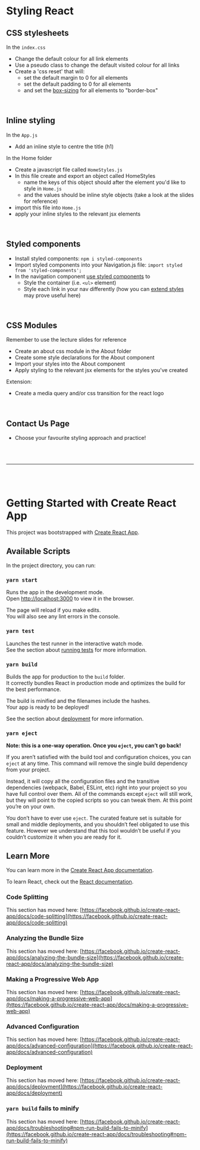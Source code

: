 # Styling React

## CSS stylesheets

In the `index.css`

- Change the default colour for all link elements
- Use a pseudo class to change the default visited colour for all links
- Create a 'css reset' that will:
  - set the default margin to 0 for all elements
  - set the default padding to 0 for all elements
  - and set the [box-sizing](https://www.w3schools.com/css/css3_box-sizing.asp) for all elements to "border-box"

<br />

## Inline styling

In the `App.js`

- Add an inline style to centre the title (h1)

In the Home folder

- Create a javascript file called `HomeStyles.js`
- In this file create and export an object called HomeStyles
  - name the keys of this object should after the element you'd like to style in `Home.js`
  - and the values should be inline style objects (take a look at the slides for reference)
- import this file into `Home.js`
- apply your inline styles to the relevant jsx elements

<br />

## Styled components

- Install styled components: `npm i styled-components`
- Import styled components into your Navigation.js file: `import styled from 'styled-components';`
- In the navigation component [use styled components](https://styled-components.com/docs/basics#getting-started) to
  - Style the container (i.e. `<ul>` element)
  - Style each link in your nav differently (how you can [extend styles](https://styled-components.com/docs/basics#extending-styles) may prove useful here)

<br />

## CSS Modules

Remember to use the lecture slides for reference

- Create an about css module in the About folder
- Create some style declarations for the About component
- Import your styles into the About component
- Apply styling to the relevant jsx elements for the styles you've created

Extension:

- Create a media query and/or css transition for the react logo

<br />

## Contact Us Page

- Choose your favourite styling approach and practice!

<br />
<br />
<hr />
<br />
<br />

# Getting Started with Create React App

This project was bootstrapped with [Create React App](https://github.com/facebook/create-react-app).

## Available Scripts

In the project directory, you can run:

### `yarn start`

Runs the app in the development mode.\
Open [http://localhost:3000](http://localhost:3000) to view it in the browser.

The page will reload if you make edits.\
You will also see any lint errors in the console.

### `yarn test`

Launches the test runner in the interactive watch mode.\
See the section about [running tests](https://facebook.github.io/create-react-app/docs/running-tests) for more information.

### `yarn build`

Builds the app for production to the `build` folder.\
It correctly bundles React in production mode and optimizes the build for the best performance.

The build is minified and the filenames include the hashes.\
Your app is ready to be deployed!

See the section about [deployment](https://facebook.github.io/create-react-app/docs/deployment) for more information.

### `yarn eject`

**Note: this is a one-way operation. Once you `eject`, you can’t go back!**

If you aren’t satisfied with the build tool and configuration choices, you can `eject` at any time. This command will remove the single build dependency from your project.

Instead, it will copy all the configuration files and the transitive dependencies (webpack, Babel, ESLint, etc) right into your project so you have full control over them. All of the commands except `eject` will still work, but they will point to the copied scripts so you can tweak them. At this point you’re on your own.

You don’t have to ever use `eject`. The curated feature set is suitable for small and middle deployments, and you shouldn’t feel obligated to use this feature. However we understand that this tool wouldn’t be useful if you couldn’t customize it when you are ready for it.

## Learn More

You can learn more in the [Create React App documentation](https://facebook.github.io/create-react-app/docs/getting-started).

To learn React, check out the [React documentation](https://reactjs.org/).

### Code Splitting

This section has moved here: [https://facebook.github.io/create-react-app/docs/code-splitting](https://facebook.github.io/create-react-app/docs/code-splitting)

### Analyzing the Bundle Size

This section has moved here: [https://facebook.github.io/create-react-app/docs/analyzing-the-bundle-size](https://facebook.github.io/create-react-app/docs/analyzing-the-bundle-size)

### Making a Progressive Web App

This section has moved here: [https://facebook.github.io/create-react-app/docs/making-a-progressive-web-app](https://facebook.github.io/create-react-app/docs/making-a-progressive-web-app)

### Advanced Configuration

This section has moved here: [https://facebook.github.io/create-react-app/docs/advanced-configuration](https://facebook.github.io/create-react-app/docs/advanced-configuration)

### Deployment

This section has moved here: [https://facebook.github.io/create-react-app/docs/deployment](https://facebook.github.io/create-react-app/docs/deployment)

### `yarn build` fails to minify

This section has moved here: [https://facebook.github.io/create-react-app/docs/troubleshooting#npm-run-build-fails-to-minify](https://facebook.github.io/create-react-app/docs/troubleshooting#npm-run-build-fails-to-minify)
